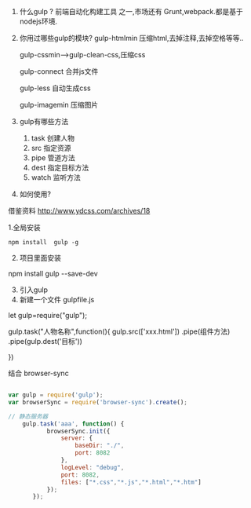 1. 什么gulp ?
  前端自动化构建工具 之一,市场还有 Grunt,webpack.都是基于nodejs环境.

2. 你用过哪些gulp的模块?
    gulp-htmlmin 压缩html,去掉注释,去掉空格等等..
   
    gulp-cssmin-->gulp-clean-css,压缩css

    gulp-connect 合并js文件
    
    gulp-less    自动生成css
    
    gulp-imagemin 压缩图片
    
3. gulp有哪些方法

    1. task 创建人物
    2. src  指定资源
    3. pipe 管道方法
    4. dest 指定目标方法
    5. watch  监听方法
    
    
4. 如何使用?

  借鉴资料
http://www.ydcss.com/archives/18
   
   1.全局安装

    npm install  gulp -g

   2. 项目里面安装
   
   npm install  gulp --save-dev


   3. 引入gulp
   4. 新建一个文件 gulpfile.js
   
  let gulp=require("gulp");

   gulp.task("人物名称",function(){
       gulp.src(['xxx.html'])
       .pipe(组件方法)
       .pipe(gulp.dest('目标'))
       
   })
   
   
   结合 browser-sync
   
```js

var gulp = require('gulp');
var browserSync = require('browser-sync').create();

// 静态服务器
    gulp.task('aaa', function() {
           browserSync.init({
               server: {
                   baseDir: "./",
                   port: 8082
               },
               logLevel: "debug",
               port: 8082,
    		   files: ["*.css","*.js","*.html","*.htm"]
           });
       });
   
 ```

   
   


